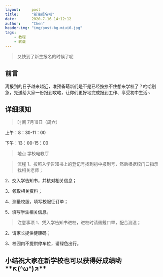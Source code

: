 ```yaml
---
layout:     post
title:      "新生报名啦"
date:       2020-7-16 14:12:12
author:     "Chen"
header-img: "img/post-bg-miui6.jpg"
tags:
    - 教程
    - 转载
---
```

> 又快到了新生报名的时候了呢
## 前言
离报到的日子越来越近，准预备萌新们是不是已经按捺不住想来学校了？哈哈别急，先送给大家一份报到攻略，让你们更好地完成报到工作、享受初中生活~
## 详细须知
> 时间
7月18日（周六）

上午：8：30-11：00

下午：13：00-15：00

> 地点
学校电教厅

> 流程
1、按照入学告知书上的登记号找到初中报到号，然后根据校门口指示找相关老师；

2、交入学告知书，并核对相关信息；

3、领取相关资料；

4、测量校服，填写校服征订单；

5、填写学生相关信息。

> 注意事项
1、凭入学告知书进校，进校时请佩戴口罩，配合测温；

2、请家长提供健康码；

3、校园内不提供停车位，请绿色出行。
## 小结祝大家在新学校也可以获得好成绩哟**↖(^ω^)↗**
